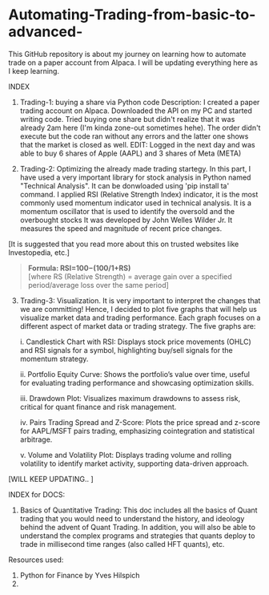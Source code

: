 # Automating-Trading-from-basic-to-advanced-
This GitHub repository is about my journey on learning how to automate trade on a paper account from Alpaca. I will be updating everything here as I keep learning. 

INDEX
1. Trading-1: buying a share via Python code
Description: I created a paper trading account on Alpaca. Downloaded the API on my PC and started writing code. Tried buying one share but didn't realize that it was already 2am here (I'm kinda zone-out sometimes hehe). The order didn't execute but the code ran without any errors and the latter one shows that the market is closed as well.
EDIT: Logged in the next day and was able to buy 6 shares of Apple (AAPL) and 3 shares of Meta (META)

2. Trading-2: Optimizing the already made trading startegy. In this part, I have used a very important library for stock analysis in Python named "Technical Analysis". It can be donwloaded using 'pip install ta' command.
I applied RSI (Relative Strength Index) indicator, it is the most commonly used momentum indicator used in technical analysis. It is a momentum oscillator that is used to identify the oversold and the overbought stocks It was developed by John Welles Wilder Jr. It measures the speed and magnitude of recent price changes. 

[It is suggested that you read more about this on trusted websites like Investopedia, etc.]

> **Formula: RSI=100−(100/1+RS)**  
[where RS (Relative Strength) = average gain over a specified period/average loss over the same period]


3. Trading-3: Visualization. It is very important to interpret the changes that we are committing! Hence, I decided to plot five graphs that will help us visualize market data and trading performance. Each graph focuses on a different aspect of market data or trading strategy. The five graphs are:
   
      i. Candlestick Chart with RSI: Displays stock price movements (OHLC) and RSI signals for a symbol, highlighting buy/sell signals for the momentum strategy.
   
     ii. Portfolio Equity Curve: Shows the portfolio’s value over time, useful for evaluating trading performance and showcasing optimization skills.
  
    iii. Drawdown Plot: Visualizes maximum drawdowns to assess risk, critical for quant finance and risk management.
 
     iv. Pairs Trading Spread and Z-Score: Plots the price spread and z-score for AAPL/MSFT pairs trading, emphasizing cointegration and statistical arbitrage.
  
      v. Volume and Volatility Plot: Displays trading volume and rolling volatility to identify market activity, supporting data-driven approach.    

[WILL KEEP UPDATING.. ]

INDEX for DOCS:
1. Basics of Quantitative Trading: 
This doc includes all the basics of Quant trading that you would need to understand the history, and ideology behind the advent of Quant Trading. In addition, you will also be able to understand the complex programs and strategies that quants deploy to trade in millisecond time ranges (also called HFT quants), etc.    

Resources used:
1. Python for Finance by Yves Hilspich
2. 
